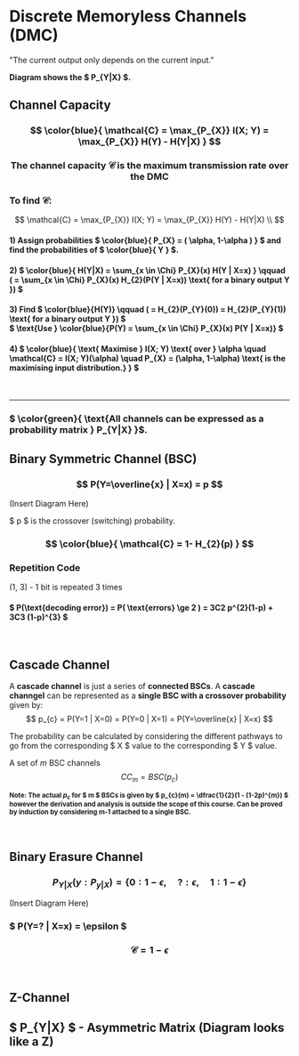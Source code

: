 # Discrete Memoryless Channels (DMC)

"The current output only depends on the current input."

**Diagram shows the $ P_{Y|X} $.**


## Channel Capacity
### $$ \color{blue}{ \mathcal{C} = \max_{P_{X}} I(X; Y) = \max_{P_{X}} H(Y) - H(Y|X) } $$

### $$ \text{The channel capacity } \mathcal{C} \text{ is the maximum transmission rate over the DMC } $$

### To find $\mathcal{C}$:

$$
\mathcal{C} = \max_{P_{X}} I(X; Y) = \max_{P_{X}} H(Y) - H(Y|X) \\
$$

#### 1) Assign probabilities $ \color{blue}{ P_{X} = ( \alpha, 1-\alpha ) } $ and find the probabilities of $ \color{blue}{ Y } $.

#### 2) $ \color{blue}{ H(Y|X) = \sum_{x \in \Chi} P_{X}(x) H(Y | X=x) } \qquad ( = \sum_{x \in \Chi} P_{X}(x) H_{2}(P(Y | X=x)) \text{ for a binary output Y }) $

#### 3) Find $ \color{blue}{H(Y)} \qquad ( = H_{2}(P_{Y}(0)) = H_{2}(P_{Y}(1)) \text{ for a binary output Y }) $ </br> $ \text{Use } \color{blue}{P(Y) = \sum_{x \in \Chi} P_{X}(x) P(Y | X=x)} $

#### 4) $ \color{blue}{ \text{ Maximise } I(X; Y) \text{ over } \alpha \quad \mathcal{C} = I(X; Y)(\alpha) \quad P_{X} = (\alpha, 1-\alpha) \text{ is the maximising input distribution.} } $ 


</br><hr>

### $ \color{green}{ \text{All channels can be expressed as a probability matrix } P_{Y|X} }$.

## Binary Symmetric Channel (BSC)

### $$ P(Y=\overline{x} | X=x) = p $$

(Insert Diagram Here)

$ p $ is the crossover (switching) probability.


### $$ \color{blue}{ \mathcal{C} = 1- H_{2}(p) } $$

### Repetition Code
(1, 3) - 1 bit is repeated 3 times

#### $ P(\text{decoding error}) = P( \text{errors} \ge 2 ) = 3C2 p^{2}(1-p) + 3C3 (1-p)^{3} $


</br>


## Cascade Channel

A **cascade channel** is just a series of **connected BSCs**.
A **cascade channgel** can be represented as a **single BSC with a crossover probability** given by:
$$ p_{c} = P(Y=1 | X=0) = P(Y=0 | X=1) = P(Y=\overline{x} | X=x) $$

The probability can be calculated by considering the different pathways to go from the corresponding $ X $ value to the corresponding $ Y $ value.

A set of $m$ BSC channels $$ CC_{m} = BSC(p_{c}) $$


<small> **Note: The actual $p_{c}$ for $ m $ BSCs is given by $ p_{c}(m) = \dfrac{1}{2}(1 - (1-2p)^{m}) $ however the derivation and analysis is outside the scope of this course. Can be proved by induction by considering m-1 attached to a single BSC.** </small>




</br>

## Binary Erasure Channel

### $$ P_{Y|X} (y: P_{y|X}) = \{ 0: 1-\epsilon, \quad ?: \epsilon, \quad 1: 1-\epsilon \} $$

(Insert Diagram Here)

### $ P(Y=? | X=x) = \epsilon $


### $$ \mathcal{C} = 1 - \epsilon $$

</br>


## Z-Channel

## $ P_{Y|X} $ - Asymmetric Matrix (Diagram looks like a Z)



